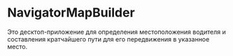 # NavigatorMapBuilder
Это десктоп-приложение для определения местоположения водителя и составления кратчайшего пути для его передвижения в указанное место.
